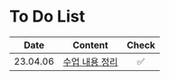# To Do List

|Date|Content|Check|
|:------:|:---:|:---:|
|23.04.06|[수업 내용 정리](https://github.com/yws-318/Penetration-Testing/blob/main/Master%20Plan/Week%202/2%EC%A3%BC%EC%B0%A8%20%EC%88%98%EC%97%85%EC%A0%95%EB%A6%AC.md)|✅|